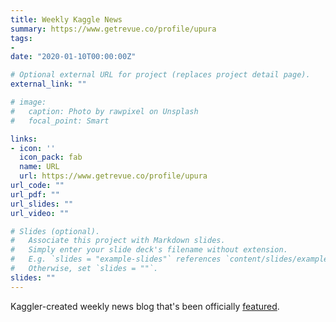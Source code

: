 ```yaml
---
title: Weekly Kaggle News
summary: https://www.getrevue.co/profile/upura
tags:
- 
date: "2020-01-10T00:00:00Z"

# Optional external URL for project (replaces project detail page).
external_link: ""

# image:
#   caption: Photo by rawpixel on Unsplash
#   focal_point: Smart

links:
- icon: ''
  icon_pack: fab
  name: URL
  url: https://www.getrevue.co/profile/upura
url_code: ""
url_pdf: ""
url_slides: ""
url_video: ""

# Slides (optional).
#   Associate this project with Markdown slides.
#   Simply enter your slide deck's filename without extension.
#   E.g. `slides = "example-slides"` references `content/slides/example-slides.md`.
#   Otherwise, set `slides = ""`.
slides: ""
---
```


Kaggler-created weekly news blog that's been officially [featured](https://twitter.com/kaggle/status/1214931423003414530?s=20
).
